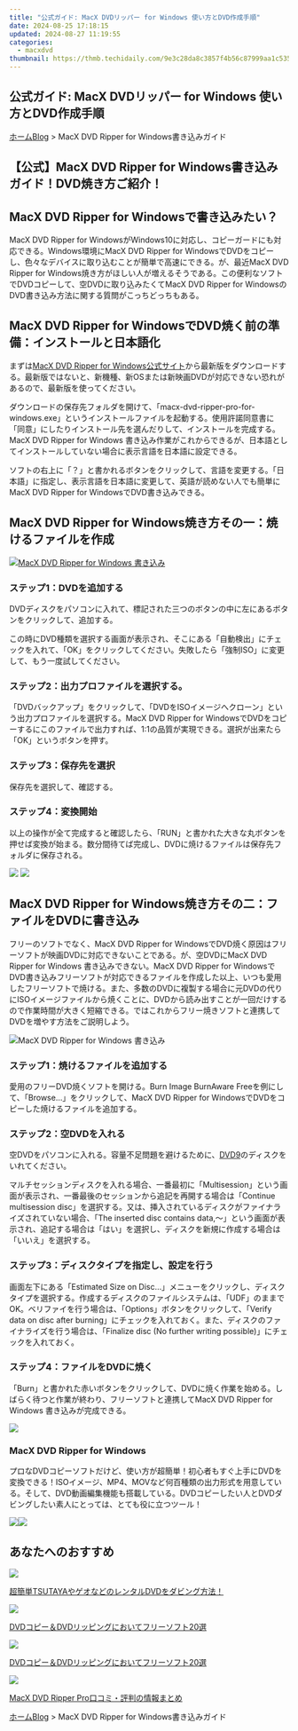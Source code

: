 ```yaml
---
title: "公式ガイド: MacX DVDリッパー for Windows 使い方とDVD作成手順"
date: 2024-08-25 17:18:15
updated: 2024-08-27 11:19:55
categories:
  - macxdvd
thumbnail: https://thmb.techidaily.com/9e3c28da8c3857f4b56c87999aa1c53599613008193fcbe550b0f87978d3601d.jpg
---
```


## 公式ガイド: MacX DVDリッパー for Windows 使い方とDVD作成手順

[ホーム](https://tools.techidaily.com/macxdvd/products/)[Blog](https://tools.techidaily.com/macxdvd/products/) \> MacX DVD Ripper for Windows書き込みガイド

## 【公式】MacX DVD Ripper for Windows書き込みガイド！DVD焼き方ご紹介！

## MacX DVD Ripper for Windowsで書き込みたい？

MacX DVD Ripper for WindowsがWindows10に対応し、コピーガードにも対応できる。Windows環境にMacX DVD Ripper for WindowsでDVDをコピーし、色々なデバイスに取り込むことが簡単で高速にできる。が、最近MacX DVD Ripper for Windows焼き方がほしい人が増えるそうである。この便利なソフトでDVDコピーして、空DVDに取り込みたくてMacX DVD Ripper for WindowsのDVD書き込み方法に関する質問がこっちどっちもある。



## MacX DVD Ripper for WindowsでDVD焼く前の準備：インストールと日本語化

まずは[MacX DVD Ripper for Windows公式サイト](https://tools.techidaily.com/macxdvd/products/)から最新版をダウンロードする。最新版ではないと、新機種、新OSまたは新映画DVDが対応できない恐れがあるので、最新版を使ってください。

  
ダウンロードの保存先フォルダを開けて、「macx-dvd-ripper-pro-for-windows.exe」というインストールファイルを起動する。使用許諾同意書に「同意」にしたりインストール先を選んだりして、インストールを完成する。MacX DVD Ripper for Windows 書き込み作業がこれからできるが、日本語としてインストールしていない場合に表示言語を日本語に設定できる。

  
ソフトの右上に「？」と書かれるボタンをクリックして、言語を変更する。「日本語」に指定し、表示言語を日本語に変更して、英語が読めない人でも簡単にMacX DVD Ripper for WindowsでDVD書き込みできる。



## MacX DVD Ripper for Windows焼き方その一：焼けるファイルを作成

[![MacX DVD Ripper for Windows 書き込み](https://www.macxdvd.com/blog/img/drpfw-zld-180303-01.jpg)](https://tools.techidaily.com/macxdvd/products/) 

### ステップ1：DVDを追加する

DVDディスクをパソコンに入れて、標記された三つのボタンの中に左にあるボタンをクリックして、追加する。

この時にDVD種類を選択する画面が表示され、そこにある「自動検出」にチェックを入れて、「OK」をクリックしてください。失敗したら「強制ISO」に変更して、もう一度試してください。

### ステップ2：出力プロファイルを選択する。

「DVDバックアップ」をクリックして、「DVDをISOイメージへクローン」という出力プロファイルを選択する。MacX DVD Ripper for WindowsでDVDをコピーするにこのファイルで出力すれば、1:1の品質が実現できる。選択が出来たら「OK」というボタンを押す。

### ステップ3：保存先を選択

保存先を選択して、確認する。

### ステップ4：変換開始

以上の操作が全て完成すると確認したら、「RUN」と書かれた大きな丸ボタンを押せば変換が始まる。数分間待てば完成し、DVDに焼けるファイルは保存先フォルダに保存される。

[![](https://www.macxdvd.com/blog/new-fourteen/mpro.png)](https://tools.techidaily.com/macxdvd/products/) [![](https://www.macxdvd.com/blog/new-fourteen/wpro.png)](https://tools.techidaily.com/macxdvd/products/) 



## MacX DVD Ripper for Windows焼き方その二：ファイルをDVDに書き込み

フリーのソフトでなく、MacX DVD Ripper for WindowsでDVD焼く原因はフリーソフトが映画DVDに対応できないことである。が、空DVDにMacX DVD Ripper for Windows 書き込みできない。MacX DVD Ripper for WindowsでDVD書き込みフリーソフトが対応できるファイルを作成した以上、いつも愛用したフリーソフトで焼ける。また、多数のDVDに複製する場合に元DVDの代りにISOイメージファイルから焼くことに、DVDから読み出すことが一回だけするので作業時間が大きく短縮できる。ではこれからフリー焼きソフトと連携してDVDを増やす方法をご説明しよう。

![MacX DVD Ripper for Windows 書き込み](https://www.macxdvd.com/blog/img/drpfw-zld-180303-02.jpg) 

### ステップ1：焼けるファイルを追加する

愛用のフリーDVD焼くソフトを開ける。Burn Image BurnAware Freeを例にして、「Browse…」をクリックして、MacX DVD Ripper for WindowsでDVDをコピーした焼けるファイルを追加する。

### ステップ2：空DVDを入れる

空DVDをパソコンに入れる。容量不足問題を避けるために、[DVD9](https://tools.techidaily.com/macxdvd/products/)のディスクをいれてください。

マルチセッションディスクを入れる場合、一番最初に「Multisession」という画面が表示され、一番最後のセッションから追記を再開する場合は「Continue multisession disc」を選択する。又は、挿入されているディスクがファイナライズされていない場合、「The inserted disc contains data,～」という画面が表示され、追記する場合は「はい」を選択し、ディスクを新規に作成する場合は「いいえ」を選択する。

### ステップ3：ディスクタイプを指定し、設定を行う

画面左下にある「Estimated Size on Disc…」メニューをクリックし、ディスクタイプを選択する。作成するディスクのファイルシステムは、「UDF」のままでOK。ベリファイを行う場合は、「Options」ボタンをクリックして、「Verify data on disc after burning」にチェックを入れておく。また、ディスクのファイナライズを行う場合は、「Finalize disc (No further writing possible)」にチェックを入れておく。

### ステップ4：ファイルをDVDに焼く

「Burn」と書かれた赤いボタンをクリックして、DVDに焼く作業を始める。しばらく待つと作業が終わり、フリーソフトと連携してMacX DVD Ripper for Windows 書き込みが完成できる。



![](https://www.macxdvd.com/blog/../seoimage/dvd-ripperu.png) 

### MacX DVD Ripper for Windows

プロなDVDコピーソフトだけど、使い方が超簡単！初心者もすぐ上手にDVDを変換できる！ISOイメージ、MP4、MOVなど何百種類の出力形式を用意している。そして、DVD動画編集機能も搭載している。DVDコピーしたい人とDVDダビングしたい素人にとっては、とても役に立つツール！

[![](https://www.macxdvd.com/blog/new-fourteen/winx.png)](https://tools.techidaily.com/macxdvd/products/)[![](https://www.macxdvd.com/blog/new-fourteen/mac.png)](https://tools.techidaily.com/macxdvd/products/)



## あなたへのおすすめ

![](https://www.macxdvd.com/blog/img/drp-mj-20170508-01.jpg) 

[超簡単TSUTAYAやゲオなどのレンタルDVDをダビング方法！](https://tools.techidaily.com/macxdvd/products/)

![](https://www.macxdvd.com/blog/img/drp-mj-20170428-05.jpg) 

[DVDコピー＆DVDリッピングにおいてフリーソフト20選](https://tools.techidaily.com/macxdvd/products/)

![](https://www.macxdvd.com/blog/img/drp-mj-20170428-05.jpg) 

[DVDコピー＆DVDリッピングにおいてフリーソフト20選](https://tools.techidaily.com/macxdvd/products/)

![](https://www.macxdvd.com/blog/img/drp-mj-20170428-03.jpg) 

[MacX DVD Ripper Pro口コミ・評判の情報まとめ](https://tools.techidaily.com/macxdvd/products/) 



[ホーム](https://tools.techidaily.com/macxdvd/products/)[Blog](https://tools.techidaily.com/macxdvd/products/) \> MacX DVD Ripper for Windows書き込みガイド

<ins class="adsbygoogle"
     style="display:block"
     data-ad-format="autorelaxed"
     data-ad-client="ca-pub-7571918770474297"
     data-ad-slot="1223367746"></ins>



<ins class="adsbygoogle"
     style="display:block"
     data-ad-client="ca-pub-7571918770474297"
     data-ad-slot="8358498916"
     data-ad-format="auto"
     data-full-width-responsive="true"></ins>
